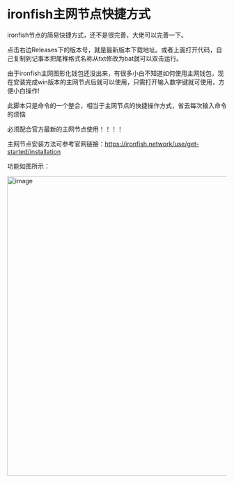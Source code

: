 # ironfish主网节点快捷方式
ironfish节点的简易快捷方式，还不是很完善，大佬可以完善一下。

点击右边Releases下的版本号，就是最新版本下载地址。或者上面打开代码，自己复制到记事本把尾椎格式名称从txt修改为bat就可以双击运行。

由于ironfish主网图形化钱包还没出来，有很多小白不知道如何使用主网钱包，现在安装完成win版本的主网节点后就可以使用，只需打开输入数字键就可使用，方便小白操作!

此脚本只是命令的一个整合，相当于主网节点的快捷操作方式，省去每次输入命令的烦恼

必须配合官方最新的主网节点使用！！！！

主网节点安装方法可参考官网链接：https://ironfish.network/use/get-started/installation

功能如图所示：


<img width="688" alt="image" src="https://user-images.githubusercontent.com/84656053/233825630-4524f7d0-3dc7-487e-98b0-89aa9308136a.png">

